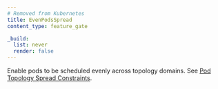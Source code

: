 ```yaml
---
# Removed from Kubernetes
title: EvenPodsSpread
content_type: feature_gate

_build:
  list: never
  render: false
---
```

Enable pods to be scheduled evenly across topology domains. See
[Pod Topology Spread Constraints](/docs/concepts/scheduling-eviction/topology-spread-constraints/).
